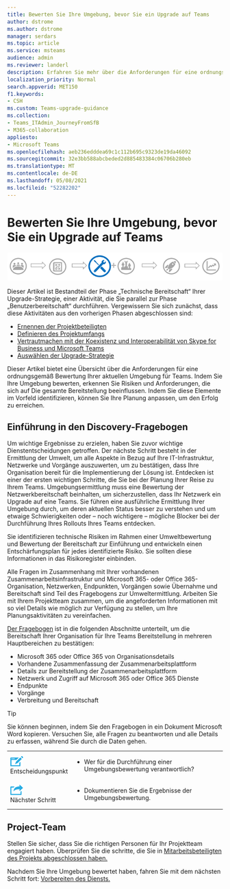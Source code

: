 ```yaml
---
title: Bewerten Sie Ihre Umgebung, bevor Sie ein Upgrade auf Teams
author: dstrome
ms.author: dstrome
manager: serdars
ms.topic: article
ms.service: msteams
audience: admin
ms.reviewer: landerl
description: Erfahren Sie mehr über die Anforderungen für eine ordnungsgemäß Bewertung Ihrer aktuellen Umgebung für ein Upgrade auf Teams.
localization_priority: Normal
search.appverid: MET150
f1.keywords:
- CSH
ms.custom: Teams-upgrade-guidance
ms.collection:
- Teams_ITAdmin_JourneyFromSfB
- M365-collaboration
appliesto:
- Microsoft Teams
ms.openlocfilehash: aeb236edddea69c1c112b695c9323de19da46092
ms.sourcegitcommit: 32e3bb588abcbeded2d885483384c06706b280eb
ms.translationtype: MT
ms.contentlocale: de-DE
ms.lasthandoff: 05/08/2021
ms.locfileid: "52282202"
---
```

# <a name="evaluate-your-environment-before-upgrading-to-teams"></a>Bewerten Sie Ihre Umgebung, bevor Sie ein Upgrade auf Teams

![Diagramm Upgrade-Strategie, mit Betonung der Phase „Technische Bereitschaft“](media/upgrade-banner-tech-readiness.png "Etappen der Upgrade-Tour mit Schwerpunkt auf der Phase „Technische Bereitschaft“")

Dieser Artikel ist Bestandteil der Phase „Technische Bereitschaft“ Ihrer Upgrade-Strategie, einer Aktivität, die Sie parallel zur Phase „Benutzerbereitschaft“ durchführen. Vergewissern Sie sich zunächst, dass diese Aktivitäten aus den vorherigen Phasen abgeschlossen sind:

- [Ernennen der Projektbeteiligten](upgrade-enlist-stakeholders.md)
- [Definieren des Projektumfangs](./upgrade-define-project-scope.md)
- [Vertrautmachen mit der Koexistenz und Interoperabilität von Skype for Business und Microsoft Teams](./teams-and-skypeforbusiness-coexistence-and-interoperability.md)
- [Auswählen der Upgrade-Strategie](upgrade-and-coexistence-of-skypeforbusiness-and-teams.md)

Dieser Artikel bietet eine Übersicht über die Anforderungen für eine ordnungsgemäß Bewertung Ihrer aktuellen Umgebung für Teams. Indem Sie Ihre Umgebung bewerten, erkennen Sie Risiken und Anforderungen, die sich auf Die gesamte Bereitstellung beeinflussen. Indem Sie diese Elemente im Vorfeld identifizieren, können Sie Ihre Planung anpassen, um den Erfolg zu erreichen.

## <a name="introduction-to-the-discovery-questionnaire"></a>Einführung in den Discovery-Fragebogen

Um wichtige Ergebnisse zu erzielen, haben Sie zuvor wichtige Dienstentscheidungen getroffen. Der nächste Schritt besteht in der Ermittlung der Umwelt, um alle Aspekte in Bezug auf Ihre IT-Infrastruktur, Netzwerke und Vorgänge auszuwerten, um zu bestätigen, dass Ihre Organisation bereit für die Implementierung der Lösung ist. Entdecken ist einer der ersten wichtigen Schritte, die Sie bei der Planung Ihrer Reise zu Ihrem Teams. Umgebungsermittlung muss eine Bewertung der Netzwerkbereitschaft beinhalten, um sicherzustellen, dass Ihr Netzwerk ein Upgrade auf eine Teams. Sie führen eine ausführliche Ermittlung Ihrer Umgebung durch, um deren aktuellen Status besser zu verstehen und um etwaige Schwierigkeiten oder – noch wichtigere – mögliche Blocker bei der Durchführung Ihres Rollouts Ihres Teams entdecken.

Sie identifizieren technische Risiken im Rahmen einer Umweltbewertung und Bewertung der Bereitschaft zur Einführung und entwickeln einen Entschärfungsplan für jedes identifizierte Risiko. Sie sollten diese Informationen in das Risikoregister einbinden.

Alle Fragen im Zusammenhang mit Ihrer vorhandenen Zusammenarbeitsinfrastruktur und Microsoft 365- oder Office 365-Organisation, Netzwerken, Endpunkten, Vorgängen sowie Übernahme und Bereitschaft sind Teil des Fragebogens zur Umweltermittlung. Arbeiten Sie mit Ihrem Projektteam zusammen, um die angeforderten Informationen mit so viel Details wie möglich zur Verfügung zu stellen, um Ihre Planungsaktivitäten zu vereinfachen.

[Der Fragebogen](upgrade-plan-journey-discovery-questionnaire.md) ist in die folgenden Abschnitte unterteilt, um die Bereitschaft Ihrer Organisation für Ihre Teams Bereitstellung in mehreren Hauptbereichen zu bestätigen:

- Microsoft 365 oder Office 365 von Organisationsdetails
- Vorhandene Zusammenfassung der Zusammenarbeitsplattform
- Details zur Bereitstellung der Zusammenarbeitsplattform
- Netzwerk und Zugriff auf Microsoft 365 oder Office 365 Dienste
- Endpunkte
- Vorgänge
- Verbreitung und Bereitschaft

> [!TIP]
> Sie können beginnen, indem Sie den Fragebogen in ein Dokument Microsoft Word kopieren. Versuchen Sie, alle Fragen zu beantworten und alle Details zu erfassen, während Sie durch die Daten gehen.

<table>
<tr><td><img src="media/audio_conferencing_image7.png" alt="An icon depicting a decision point"/> <br/>Entscheidungspunkt</td><td><ul><li>Wer für die Durchführung einer Umgebungsbewertung verantwortlich?</li></ul></td></tr>
<tr><td><img src="media/audio_conferencing_image9.png" alt="An icon depicting the next step"/><br/>Nächster Schritt</td><td><ul><li>Dokumentieren Sie die Ergebnisse der Umgebungsbewertung.</li></ul></td></tr>
</table>


## <a name="project-team"></a>Project-Team

Stellen Sie sicher, dass Sie die richtigen Personen für Ihr Projektteam engagiert haben. Überprüfen Sie die schritte, die Sie in [Mitarbeitsbeteiligten des Projekts abgeschlossen haben.](upgrade-enlist-stakeholders.md)

Nachdem Sie Ihre Umgebung bewertet haben, fahren Sie mit dem nächsten Schritt fort: [Vorbereiten des Diensts.](upgrade-prepare-environment-prepare-service.md)
